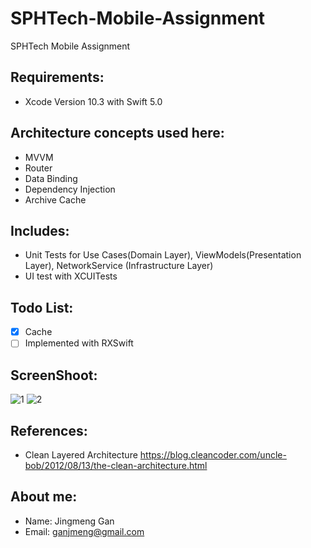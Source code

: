 # SPHTech-Mobile-Assignment
SPHTech Mobile Assignment

## Requirements: 
* Xcode Version 10.3 with Swift 5.0

## Architecture concepts used here:
* MVVM
* Router
* Data Binding
* Dependency Injection
* Archive Cache

## Includes:
* Unit Tests for Use Cases(Domain Layer), ViewModels(Presentation Layer), NetworkService (Infrastructure Layer)
* UI test with XCUITests

## Todo List:
- [x] Cache
- [ ] Implemented with RXSwift

## ScreenShoot:
![1](https://s2.ax1x.com/2019/09/08/nGfEjS.png)
![2](https://s2.ax1x.com/2019/09/08/nGfaNR.png)

## References:
* Clean Layered Architecture https://blog.cleancoder.com/uncle-bob/2012/08/13/the-clean-architecture.html


## About me:
* Name: Jingmeng Gan
* Email: ganjmeng@gmail.com
